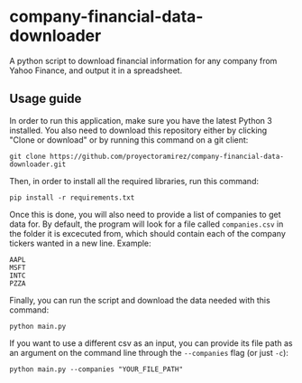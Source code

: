 # company-financial-data-downloader
A python script to download financial information for any company from Yahoo Finance, and output it in a spreadsheet.

## Usage guide
In order to run this application, make sure you have the latest Python 3 installed. You also need to download this repository either by clicking "Clone or download" or by running this command on a git client:

    git clone https://github.com/proyectoramirez/company-financial-data-downloader.git

Then, in order to install all the required libraries, run this command:

    pip install -r requirements.txt

Once this is done, you will also need to provide a list of companies to get data for. By default, the program will look for a file called `companies.csv` in the folder it is excecuted from, which should contain each of the company tickers wanted in a new line. Example:

    AAPL
    MSFT
    INTC
    PZZA

Finally, you can run the script and download the data needed with this command:

    python main.py

If you want to use a different csv as an input, you can provide its file path as an argument on the command line through the `--companies` flag (or just `-c`):

    python main.py --companies "YOUR_FILE_PATH"
